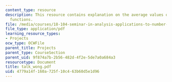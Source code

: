 ```yaml
---
content_type: resource
description: This resource contains explanation on the average values of arithmetic
  functions.
file: /media/courses/18-104-seminar-in-analysis-applications-to-number-theory-fall-2006/4779a14f160a725f10c463b60d5e1d96_talk_wong.pdf
file_type: application/pdf
learning_resource_types:
- Projects
ocw_type: OCWFile
parent_title: Projects
parent_type: CourseSection
parent_uid: 9f874a7b-2b56-482d-4f2e-5de7a0a684a3
resourcetype: Document
title: talk_wong.pdf
uid: 4779a14f-160a-725f-10c4-63b60d5e1d96
---
```

